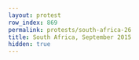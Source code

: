 ```yaml
---
layout: protest
row_index: 869
permalink: protests/south-africa-26
title: South Africa, September 2015
hidden: true
---
```

